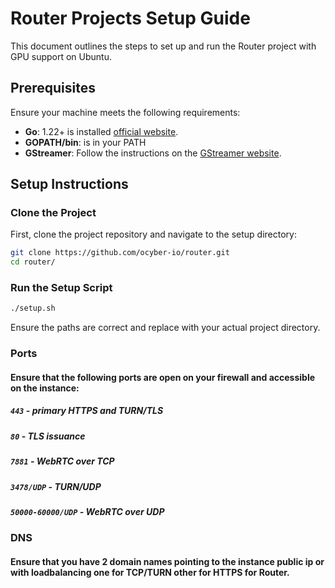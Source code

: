 # Router Projects Setup Guide
This document outlines the steps to set up and run the Router project with GPU support on Ubuntu.
## Prerequisites

Ensure your machine meets the following requirements:

- **Go**: 1.22+ is installed [official website](https://go.dev/doc/install).
- **GOPATH/bin**:  is in your PATH
- **GStreamer**: Follow the instructions on the [GStreamer website](https://gstreamer.freedesktop.org/documentation/installing).

## Setup Instructions

### Clone the Project

First, clone the project repository and navigate to the setup directory:

```sh
git clone https://github.com/ocyber-io/router.git
cd router/
```



### Run the Setup Script

```sh
./setup.sh
```

Ensure the paths are correct and replace with your actual project directory.

### Ports
#### Ensure that the following ports are open on your firewall and accessible on the instance:

##### `443` - primary HTTPS and TURN/TLS
##### `80` - TLS issuance
##### `7881` - WebRTC over TCP
##### `3478/UDP` - TURN/UDP
##### `50000-60000/UDP` - WebRTC over UDP


### DNS
#### Ensure that you have 2 domain names pointing to the instance public ip or with loadbalancing one for TCP/TURN other for HTTPS for Router.
